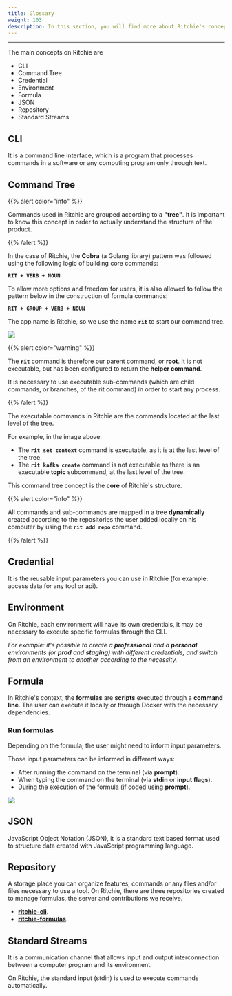```yaml
---
title: Glossary
weight: 103
description: In this section, you will find more about Ritchie's concepts.
---
```

 
---

The main concepts on Ritchie are

- CLI
- Command Tree
- Credential
- Environment
- Formula
- JSON
- Repository
- Standard Streams

## **CLI**

It is a command line interface, which is a program that processes commands in a software or any computing program only through text.

## **Command Tree**

{{% alert color="info" %}}

Commands used in Ritchie are grouped according to a **"tree"**.
It is important to know this concept in order to actually understand the structure of the product.

{{% /alert %}}

In the case of Ritchie, the **Cobra** (a Golang library) pattern was followed using the following logic of building core commands:

**`RIT + VERB + NOUN`**

To allow more options and freedom for users, it is also allowed to follow the pattern below in the construction of formula commands:

**`RIT + GROUP + VERB + NOUN`**

The app name is Ritchie, so we use the name **`rit`** to start our command tree.

![](/shared/arvore-rit.png)

{{% alert color="warning" %}}

The **`rit`** command is therefore our parent command, or **root**. It is not executable, but has been configured to return the **helper command**.

It is necessary to use executable sub-commands (which are child commands, or branches, of the rit command) in order to start any process.

{{% /alert %}}

The executable commands in Ritchie are the commands located at the last level of the tree.

For example, in the image above:

- The **`rit set context`** command is executable, as it is at the last level of the tree.
- The **`rit kafka create`** command is not executable as there is an executable **topic** subcommand, at the last level of the tree.

This command tree concept is the **core** of Ritchie's structure.

{{% alert color="info" %}}

All commands and sub-commands are mapped in a tree **dynamically** created according to the repositories the user added locally on his computer by using the **`rit add repo`** command.

{{% /alert %}}

## **Credential**

It is the reusable input parameters you can use in Ritchie (for example: access data for any tool or api).

## **Environment**

On Ritchie, each environment will have its own credentials, it may be necessary to execute specific formulas through the CLI.

_For example: it's possible to create a **professional** and a **personal** environments (or **prod** and **staging**) with different credentials, and switch from an environment to another according to the necessity._

## **Formula**

In Ritchie's context, the **formulas** are **scripts** executed through a **command line**. The user can execute it locally or through Docker with the necessary dependencies.

### **Run formulas**

Depending on the formula, the user might need to inform input parameters.

Those input parameters can be informed in different ways:

- After running the command on the terminal (via **prompt**).
- When typing the command on the terminal (via **stdin** or **input flags**).
- During the execution of the formula (if coded using **prompt**).

![](/shared/start-end-ritchie.jpg)

## **JSON**

JavaScript Object Notation (JSON), it is a standard text based format used to structure data created with JavaScript programming language.

## **Repository**

A storage place you can organize features, commands or any files and/or files necessary to use a tool. On Ritchie, there are three repositories created to manage formulas, the server and contributions we receive.

- [**ritchie-cli**](https://github.com/ZupIT/ritchie-cli).
- [**ritchie-formulas**](https://github.com/ZupIT/ritchie-formulas).

## **Standard Streams**

It is a communication channel that allows input and output interconnection between a computer program and its environment.

On Ritchie, the standard input (stdin) is used to execute commands automatically.
